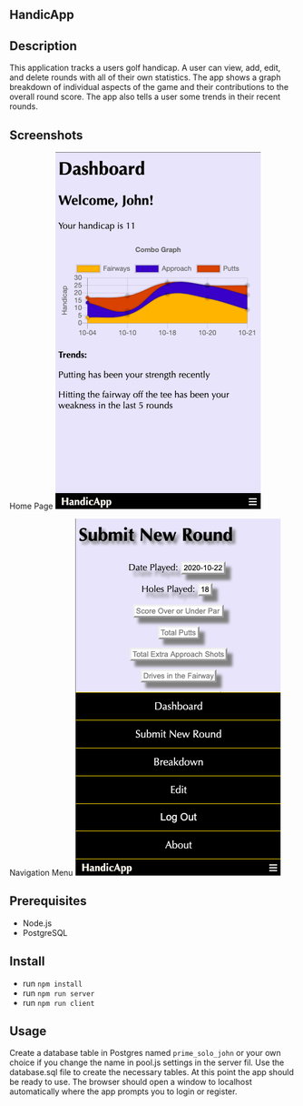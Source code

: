 ## HandicApp

## Description

This application tracks a users golf handicap. A user can view, add, edit, and delete rounds with all of their own statistics. The app shows a graph breakdown of individual aspects of the game and their contributions to the overall round score. The app also tells a user some trends in their recent rounds.


## Screenshots

Home Page ![screenshot](src/components/ScreenShot.png)

Navigation Menu
![screenshot](src/components/ScreenShotSubmitW:Nav.png)

## Prerequisites

- Node.js
- PostgreSQL

## Install

- run `npm install`
- run `npm run server`
- run `npm run client`


## Usage

Create a database table in Postgres named `prime_solo_john` or your own choice if you change the name in pool.js settings in the server fil. Use the database.sql file to create the necessary tables. At this point the app should be ready to use. The browser should open a window to localhost automatically where the app prompts you to login or register.